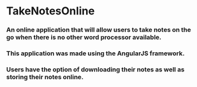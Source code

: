 # TakeNotesOnline

### An online application that will allow users to take notes on the go when there is no other word processor available. 
### This application was made using the AngularJS framework.
### Users have the option of downloading their notes as well as storing their notes online. 
